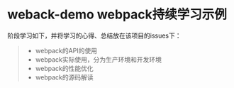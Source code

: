 # weback-demo webpack持续学习示例
阶段学习如下，并将学习的心得、总结放在该项目的issues下：

> - webpack的API的使用
> - webpack实际使用，分为生产环境和开发环境
> - webpack的性能优化
> - webpack的源码解读
